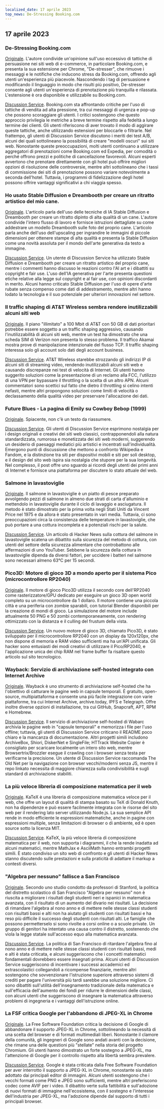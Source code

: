 ```yaml
---
localized_date: 17 aprile 2023
top_news: De-Stressing Booking.com
---
```




## 17 aprile 2023

### De-Stressing Booking.com

[Originale](https://www.alexcharlton.co/projects/booking-com-de-stresser).
L'autore condivide un'opinione sull'uso eccessivo di tattiche di persuasione nei siti web di e-commerce, in particolare Booking.com, e presenta la sua estensione per Chrome, "De-stresser", che rimuove i messaggi e le notifiche che inducono stress da Booking.com, offrendo agli utenti un'esperienza più piacevole. Nascondendo i tag di persuasione e modificando il linguaggio in modo che risulti più positivo, De-stresser consente agli utenti un'esperienza di prenotazione più tranquilla e rilassata. L'estensione è ora disponibile e utilizzabile su Booking.com.

[Discussion Service](http://news.ycombinator.com/item?id=35590734).
Booking.com sta affrontando critiche per l'uso di tattiche di vendita ad alta pressione, tra cui messaggi di urgenza e pop-up che possono scoraggiare gli utenti. I critici sostengono che questo approccio privilegia le metriche a breve termine rispetto alla fedeltà a lungo termine dei clienti. Gli utenti riferiscono di aver trovato il modo di aggirare queste tattiche, anche utilizzando estensioni per bloccarle o filtrarle. Nel frattempo, gli utenti di Discussion Service discutono i meriti dei test A/B, alcuni dei quali sottolineano la possibilità di creare "modelli oscuri" sui siti web. Nonostante queste preoccupazioni, molti utenti continuano a utilizzare aggregatori di prenotazioni come Booking.com ed Expedia, per comodità o perché offrono prezzi e politiche di cancellazione favorevoli. Alcuni esperti avvertono che prenotare direttamente con gli hotel può offrire migliori opzioni di risoluzione delle controversie, mentre altri sottolineano che i tassi di commissione dei siti di prenotazione possono variare notevolmente a seconda dell'hotel. Tuttavia, i programmi di fidelizzazione degli hotel possono offrire vantaggi significativi a chi viaggia spesso.

### Ho usato Stable Diffusion e Dreambooth per creare un ritratto artistico del mio cane.

[Originale](https://www.shruggingface.com/blog/how-i-used-stable-diffusion-and-dreambooth-to-create-a-painted-portrait-of-my-dog).
L'articolo parla dell'uso delle tecniche di IA Stable Diffusion e Dreambooth per creare un ritratto dipinto di alta qualità di un cane. L'autore condivide l'intero flusso di lavoro e fornisce istruzioni dettagliate su come addestrare un modello Dreambooth sulle foto del proprio cane. L'articolo parla anche dell'uso dell'upscaling per ingrandire le immagini di piccole dimensioni per ottenere stampe di alta qualità e presenta la Stable Diffusion come una novità assoluta per il mondo dell'arte generativa da testo a immagine.

[Discussion Service](http://news.ycombinator.com/item?id=35592847).
Un utente di Discussion Service ha utilizzato Stable Diffusion e Dreambooth per creare un ritratto artistico del proprio cane, mentre i commenti hanno discusso le reazioni contro l'AI art e i dibattiti su copyright e fair use. L'uso dell'IA generativa per l'arte presenta questioni etiche relative alla legge sul copyright e al fair use, con opinioni discordanti in merito. Alcuni hanno criticato Stable Diffusion per l'uso di opere d'arte rubate senza compenso come dati di addestramento, mentre altri hanno lodato la tecnologia e il suo potenziale per ulteriori innovazioni nel settore.

### Il traffic shaping di AT&T Wireless sembra rendere inutilizzabili alcuni siti web

[Originale](https://adriano.fyi/post/2023/2023-04-16-att-traffic-shaping-makes-websites-unusable/).
Il piano "illimitato" a 100 Mbit di AT&T con 50 GB di dati prioritari potrebbe essere soggetto a un traffic shaping aggressivo, causando l'inutilizzabilità di alcuni siti web, mentre un test ha dimostrato che una scheda SIM di Verizon non presenta lo stesso problema. Il traffico Akamai mostra prove di manipolazione intenzionale del flusso TCP. Il traffic shaping interessa solo gli account solo dati degli account business.

[Discussion Service](http://news.ycombinator.com/item?id=35592607).
AT&T Wireless starebbe strozzando gli indirizzi IP di alcuni siti di streaming video, rendendo inutilizzabili alcuni siti web e causando discrepanze nei test di velocità di Internet. Gli utenti hanno suggerito soluzioni come la presentazione di un reclamo alla FCC, l'utilizzo di una VPN per bypassare il throttling o la scelta di un altro APN. Alcuni commentatori sono scettici sul fatto che dietro il throttling si celino intenti nefasti, mentre altri propongono soluzioni come limiti di velocità o declassamento della qualità video per preservare l'allocazione dei dati.

### Future Blues - La pagina di Emily su Cowboy Bebop (1999)

[Originale](https://futureblues.com/).
Spiacente, non c'è un testo da riassumere.

[Discussion Service](http://news.ycombinator.com/item?id=35589124).
Gli utenti di Discussion Service esprimono nostalgia per i design originali e creativi dei siti web classici, contrapponendoli alla natura standardizzata, rumorosa e monetizzata dei siti web moderni, suggerendo un desiderio di paesaggi mediatici più artistici e incentrati sull'individualità. Emergono punti di discussione che mettono a confronto Wikipedia e Fandom, e la distinzione tra siti per dispositivi mobili e siti per soli desktop, e il design del sito web ispira sia nostalgia che stupore per la sua longevità. Nel complesso, il post offre uno sguardo ai ricordi degli utenti dei primi anni di Internet e fornisce una piattaforma per discutere lo stato attuale del web.

### Salmone in lavastoviglie

[Originale](https://en.wikipedia.org/wiki/Dishwasher_salmon).
Il salmone in lavastoviglie è un piatto di pesce preparato avvolgendo pezzi di salmone in almeno due strati di carta d'alluminio e mettendolo in lavastoviglie durante il ciclo di lavaggio e asciugatura. Il metodo è stato dimostrato per la prima volta negli Stati Uniti da Vincent Price nel 1975 e da allora è stato presentato in vari media. Tuttavia, ci sono preoccupazioni circa la consistenza delle temperature in lavastoviglie, che può portare a una cottura incompleta e a potenziali rischi per la salute.

[Discussion Service](http://news.ycombinator.com/item?id=35586683).
Un articolo di Hacker News sulla cottura del salmone in lavastoviglie scatena un dibattito sulla sicurezza del metodo di cottura, con utenti del settore della sicurezza alimentare che controbattono alle affermazioni di uno YouTuber. Sebbene la sicurezza della cottura in lavastoviglie dipenda da diversi fattori, per uccidere i batteri nel salmone sono necessari almeno 63°C per 15 secondi.

### Pico3D: Motore di gioco 3D a mondo aperto per il sistema Pico (microcontrollore RP2040)

[Originale](https://github.com/bernhardstrobl/Pico3D).
Il motore di gioco Pico3D utilizza il secondo core dell'RP2040 come rasterizzatore/GPU dedicato per eseguire un gioco 3D open world completo su un microcontrollore da 1 dollaro. Il motore contiene una piccola città e una periferia con zombie sparabili, con tutorial Blender disponibili per la creazione di mondi di gioco. La simulazione del motore include attualmente 50 PNG e 50 zombi contemporaneamente, con rendering ottimizzato con la distanza e il culling del frustum della vista.

[Discussion Service](http://news.ycombinator.com/item?id=35589172).
Un nuovo motore di gioco 3D, chiamato Pico3D, è stato sviluppato per il microcontrollore RP2040 con un display da 120x120px, che non dispone di memoria e RAM video sufficienti ma ha un'API unificata. Gli hacker sono entusiasti dei modi creativi di utilizzare il Pico/RP2040, e l'applicazione unica dei chip RAM nel frame buffer fa risaltare questo articolo sul sito tecnologico.

### Wayback: Servizio di archiviazione self-hosted integrato con Internet Archive

[Originale](https://github.com/wabarc/wayback).
Wayback è uno strumento di archiviazione self-hosted che ha l'obiettivo di catturare le pagine web in capsule temporali. È gratuito, open-source, multipiattaforma e consente una più facile integrazione con varie piattaforme, tra cui Internet Archive, archive.today, IPFS e Telegraph. Offre inoltre diverse opzioni di installazione, tra cui GitHub, Snapcraft, APT, RPM e Homebrew.

[Discussion Service](http://news.ycombinator.com/item?id=35586845).
Il servizio di archiviazione self-hosted di Wabarc archivia le pagine web in "capsule temporali" e memorizza i file per l'uso offline; tuttavia, gli utenti di Discussion Service criticano il README poco chiaro e la mancanza di documentazione. Altri progetti simili includono ArchiveBox, Shiori, DiskerNet e SingleFile; HTTrack Website Copier è consigliato per scaricare localmente un intero sito web, mentre Browsertrix/Brozzler esegue il crawling con i browser senza testa per verificarne la precisione. Un utente di Discussion Service raccomanda The Old Net per la navigazione con browser vecchi/moderni senza JS, mentre il repo linkato necessita di maggiore chiarezza sulla condivisibilità e sugli standard di archiviazione stabiliti.

### La più veloce libreria di composizione matematica per il web

[Originale](https://katex.org/).
KaTeX è una libreria di composizione matematica veloce per il web, che offre un layout di qualità di stampa basato su TeX di Donald Knuth, non ha dipendenze e può essere facilmente integrata con le risorse del sito web per il rendering lato server utilizzando Node.js. La sua semplice API rende in modo efficiente le espressioni matematiche, anche in pagine con espressioni multiple, senza limitazioni di browser o di ambiente, ed è open source sotto la licenza MIT.

[Discussion Service](http://news.ycombinator.com/item?id=35588985).
KaTeX, la più veloce libreria di composizione matematica per il web, non supporta i diagrammi, il che la rende inadatta ad alcuni matematici, mentre MathJax e AsciiMath hanno entrambi progetti simili. È stato condiviso un sito web di confronto e gli utenti di Hacker News stanno discutendo sulle prestazioni e sulla praticità di adattare il markup a contesti diversi.

### "Algebra per nessuno" fallisce a San Francisco

[Originale](https://www.joannejacobs.com/post/algebra-for-none-fails-in-san-francisco).
Secondo uno studio condotto da professori di Stanford, la politica del distretto scolastico di San Francisco "Algebra per nessuno" non è riuscita a migliorare i risultati degli studenti neri e ispanici in matematica avanzata, con il risultato di un aumento del divario nei risultati. La decisione di rimandare l'algebra al nono anno e di mettere nelle stesse classi studenti con risultati bassi e alti non ha aiutato gli studenti con risultati bassi e ha reso più difficile il successo degli studenti con risultati alti. Le famiglie che possono permetterselo si sono rivolte a corsi online o a scuole private. Un gruppo di genitori ha intentato una causa contro il distretto, sostenendo che viola la legge statale sull'accesso equo alla matematica avanzata.

[Discussion Service](http://news.ycombinator.com/item?id=35595026).
La politica di San Francisco di ritardare l'algebra fino al nono anno e di mettere nelle stesse classi studenti con risultati bassi, medi e alti è stata criticata, e alcuni suggeriscono che i concetti matematici fondamentali dovrebbero essere insegnati prima. Alcuni utenti di Discussion Service suggeriscono di incentivare i successi accademici ed extrascolastici collegandoli a ricompense finanziarie, mentre altri sostengono che sovvenzionare l'istruzione superiore attraverso sistemi di crediti per pagare l'università più tardi sarebbe una soluzione migliore. Ci sono dibattiti sull'utilità dell'insegnamento tradizionale della matematica e sull'efficacia dell'aumento dei fondi per ridurre le dimensioni delle classi, con alcuni utenti che suggeriscono di insegnare la matematica attraverso problemi di ingegneria e i vantaggi dell'istruzione online.

### La FSF critica Google per l'abbandono di JPEG-XL in Chrome

[Originale](https://www.phoronix.com/news/FSF-Slams-Google-JPEG-XL).
La Free Software Foundation critica la decisione di Google di abbandonare il supporto JPEG-XL in Chrome, sottolineando la necessità di una scelta del browser e di formati multimediali liberi. Nonostante il clamore della comunità, gli ingegneri di Google sono andati avanti con la decisione, che rimane una delle questioni più "stellate" nella storia del progetto Chromium. Gli utenti hanno dimostrato un forte sostegno a JPEG-XL, ma l'attenzione di Google per il controllo rispetto alla libertà sembra prevalere.

[Discussion Service](http://news.ycombinator.com/item?id=35589179).
Google è stata criticata dalla Free Software Foundation per aver interrotto il supporto a JPEG-XL in Chrome, nonostante sia stato adottato dai principali editor di immagini. Alcuni utenti sostengono che i vecchi formati come PNG e JPEG sono sufficienti, mentre altri preferiscono codec come AVIF per i video. Il dibattito verte sulla fattibilità e sull'adozione di nuovi formati di immagine nell'ecosistema, con il sostegno e l'interesse dell'industria per JPEG-XL, ma l'adozione dipende dal supporto di tutti i principali browser.


